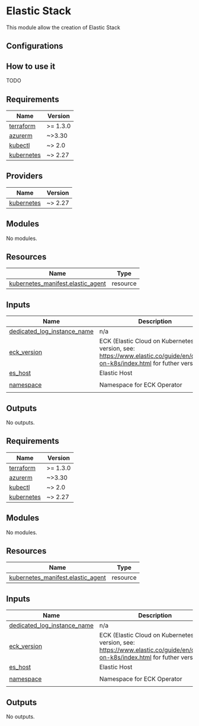 # Elastic Stack

This module allow the creation of Elastic Stack

## Configurations

## How to use it

TODO

<!-- markdownlint-disable -->
<!-- BEGIN_TF_DOCS -->
## Requirements

| Name | Version |
|------|---------|
| <a name="requirement_terraform"></a> [terraform](#requirement\_terraform) | >= 1.3.0 |
| <a name="requirement_azurerm"></a> [azurerm](#requirement\_azurerm) | ~>3.30 |
| <a name="requirement_kubectl"></a> [kubectl](#requirement\_kubectl) | ~> 2.0 |
| <a name="requirement_kubernetes"></a> [kubernetes](#requirement\_kubernetes) | ~> 2.27 |

## Providers

| Name | Version |
|------|---------|
| <a name="provider_kubernetes"></a> [kubernetes](#provider\_kubernetes) | ~> 2.27 |

## Modules

No modules.

## Resources

| Name | Type |
|------|------|
| [kubernetes_manifest.elastic_agent](https://registry.terraform.io/providers/hashicorp/kubernetes/latest/docs/resources/manifest) | resource |

## Inputs

| Name | Description | Type | Default | Required |
|------|-------------|------|---------|:--------:|
| <a name="input_dedicated_log_instance_name"></a> [dedicated\_log\_instance\_name](#input\_dedicated\_log\_instance\_name) | n/a | `list(string)` | n/a | yes |
| <a name="input_eck_version"></a> [eck\_version](#input\_eck\_version) | ECK (Elastic Cloud on Kubernetes) version, see: https://www.elastic.co/guide/en/cloud-on-k8s/index.html for futher versions | `string` | n/a | yes |
| <a name="input_es_host"></a> [es\_host](#input\_es\_host) | Elastic Host | `string` | n/a | yes |
| <a name="input_namespace"></a> [namespace](#input\_namespace) | Namespace for ECK Operator | `string` | `"elastic-system"` | no |

## Outputs

No outputs.
<!-- END_TF_DOCS -->
<!-- BEGINNING OF PRE-COMMIT-TERRAFORM DOCS HOOK -->
## Requirements

| Name | Version |
|------|---------|
| <a name="requirement_terraform"></a> [terraform](#requirement\_terraform) | >= 1.3.0 |
| <a name="requirement_azurerm"></a> [azurerm](#requirement\_azurerm) | ~>3.30 |
| <a name="requirement_kubectl"></a> [kubectl](#requirement\_kubectl) | ~> 2.0 |
| <a name="requirement_kubernetes"></a> [kubernetes](#requirement\_kubernetes) | ~> 2.27 |

## Modules

No modules.

## Resources

| Name | Type |
|------|------|
| [kubernetes_manifest.elastic_agent](https://registry.terraform.io/providers/hashicorp/kubernetes/latest/docs/resources/manifest) | resource |

## Inputs

| Name | Description | Type | Default | Required |
|------|-------------|------|---------|:--------:|
| <a name="input_dedicated_log_instance_name"></a> [dedicated\_log\_instance\_name](#input\_dedicated\_log\_instance\_name) | n/a | `list(string)` | n/a | yes |
| <a name="input_eck_version"></a> [eck\_version](#input\_eck\_version) | ECK (Elastic Cloud on Kubernetes) version, see: https://www.elastic.co/guide/en/cloud-on-k8s/index.html for futher versions | `string` | n/a | yes |
| <a name="input_es_host"></a> [es\_host](#input\_es\_host) | Elastic Host | `string` | n/a | yes |
| <a name="input_namespace"></a> [namespace](#input\_namespace) | Namespace for ECK Operator | `string` | `"elastic-system"` | no |

## Outputs

No outputs.
<!-- END OF PRE-COMMIT-TERRAFORM DOCS HOOK -->
